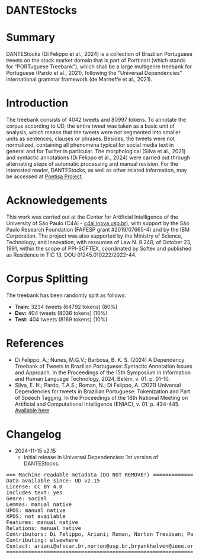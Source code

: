
# DANTEStocks

# Summary

DANTEStocks (Di Felippo et al., 2024) is a collection of Brazilian Portuguese tweets on the stock market domain that is part of Porttinari (which stands for “PORTuguese Treebank”), which shall be a large multigenre treebank for Portuguese (Pardo et al., 2021), following the "Universal Dependencies" international grammar framework (de Marneffe et al., 2021).

# Introduction

The treebank consists of 4042 tweets and 80997 tokens. To annotate the corpus according to UD, the entire tweet was taken as a basic unit of analysis, which means that the tweets were not segmented into smaller units as sentences, clauses or phrases. Besides, the tweets were not normalized, containing all phenomena typical for social media text in general and for Twitter in particular. The morphological (Silva et al., 2021) and syntactic annotations (Di Felippo et al., 2024) were carried out through alternating steps of automatic processing and manual revision. For the interested reader, DANTEStocks, as well as other related information, may be accessed at [Poetisa Project](https://sites.google.com/icmc.usp.br/poetisa/porttinari).

# Acknowledgements

This work was carried out at the Center for Artificial Intelligence of the University of São Paulo (C4AI - [c4ai.inova.usp.br](http://c4ai.inova.usp.br/)), with support by the São Paulo Research Foundation (FAPESP grant #2019/07665-4) and by the IBM Corporation. The project was also supported by the Ministry of Science, Technology, and Innovation, with resources of Law N. 8.248, of October 23, 1991, within the scope of PPI-SOFTEX, coordinated by Softex and published as Residence in TIC 13, DOU 01245.010222/2022-44.

# Corpus Splitting

The treebank has been randomly split as follows:
- **Train:** 3234 tweets (64792 tokens) (80%)
- **Dev:** 404 tweets (8036 tokens) (10%)
- **Test:** 404 tweets (8169 tokens) (10%)

# References

- Di Felippo, A.; Nunes, M.G.V.; Barbosa, B. K. S. (2024) A Dependency Treebank of Tweets in Brazilian Portuguese: Syntactic Annotation Issues and Approach. In the Proceedings of the 15th Symposium in Information and Human Language Technology, 2024, Belém, v. 01. p. 01-10.
- Silva, E. H.; Pardo, T.A.S.; Roman, N.; Di Felippo, A. (2021) Universal Dependencies for tweets in Brazilian Portuguese: Tokenization and Part of Speech Tagging. In the Proceedings of the 18th National Meeting on Artificial and Computational Intelligence (ENIAC), v. 01. p. 434-445. [Available here](https://sol.sbc.org.br/index.php/eniac/article/view/18273/18107)

# Changelog

* 2024-11-15 v2.15
  * Initial release in Universal Dependencies: 1st version of DANTEStocks.

<pre>
=== Machine-readable metadata (DO NOT REMOVE!) ================================
Data available since: UD v2.15
License: CC BY 4.0
Includes text: yes
Genre: social
Lemmas: manual native
UPOS: manual native
XPOS: not available
Features: manual native
Relations: manual native
Contributors: Di Felippo, Ariani; Roman, Norton Trevisan; Pardo, Thiago Alexandre Salgueiro; Barbosa, Bryan Khelven da Silva; Nunes, Maria das Graças Volpe
Contributing: elsewhere
Contact: ariani@ufscar.br,norton@usp.br,bryankhelven@ieee.org
===============================================================================
</pre>